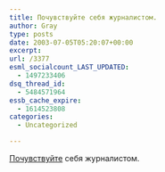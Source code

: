 ```yaml
---
title: Почувствуйте себя журналистом.
author: Gray
type: posts
date: 2003-07-05T05:20:07+00:00
excerpt:
url: /3377
esml_socialcount_LAST_UPDATED:
  - 1497233406
dsq_thread_id:
  - 5484571964
essb_cache_expire:
  - 1614523808
categories:
  - Uncategorized

---
```








<a href="http://www.sparko.com/news/vj.htm" target="_blank">Почувствуйте</a> себя журналистом.